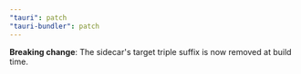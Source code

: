 ```yaml
---
"tauri": patch
"tauri-bundler": patch
---
```


**Breaking change**: The sidecar's target triple suffix is now removed at build time.
